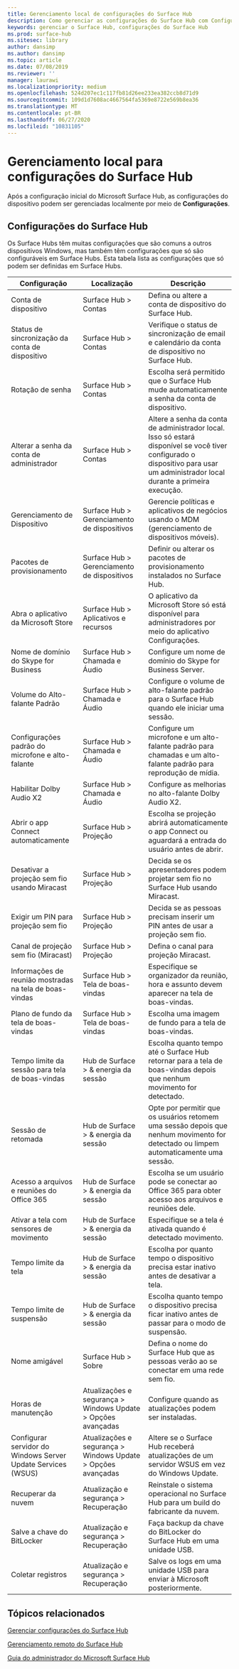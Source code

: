 ```yaml
---
title: Gerenciamento local de configurações do Surface Hub
description: Como gerenciar as configurações do Surface Hub com Configurações.
keywords: gerenciar o Surface Hub, configurações do Surface Hub
ms.prod: surface-hub
ms.sitesec: library
author: dansimp
ms.author: dansimp
ms.topic: article
ms.date: 07/08/2019
ms.reviewer: ''
manager: laurawi
ms.localizationpriority: medium
ms.openlocfilehash: 524d207ec1c117fb81d26ee233ea382ccb8d71d9
ms.sourcegitcommit: 109d1d7608ac4667564fa5369e8722e569b8ea36
ms.translationtype: MT
ms.contentlocale: pt-BR
ms.lasthandoff: 06/27/2020
ms.locfileid: "10831105"
---
```

# Gerenciamento local para configurações do Surface Hub

Após a configuração inicial do Microsoft Surface Hub, as configurações do dispositivo podem ser gerenciadas localmente por meio de **Configurações**.

## Configurações do Surface Hub

Os Surface Hubs têm muitas configurações que são comuns a outros dispositivos Windows, mas também têm configurações que só são configuráveis em Surface Hubs. Esta tabela lista as configurações que só podem ser definidas em Surface Hubs. 

| Configuração | Localização | Descrição |
| ------- | -------- | ----------- |
| Conta de dispositivo | Surface Hub > Contas | Defina ou altere a conta de dispositivo do Surface Hub. |
| Status de sincronização da conta de dispositivo | Surface Hub > Contas | Verifique o status de sincronização de email e calendário da conta de dispositivo no Surface Hub. |
| Rotação de senha | Surface Hub > Contas | Escolha será permitido que o Surface Hub mude automaticamente a senha da conta de dispositivo.|
| Alterar a senha da conta de administrador  | Surface Hub > Contas | Altere a senha da conta de administrador local. Isso só estará disponível se você tiver configurado o dispositivo para usar um administrador local durante a primeira execução. |
| Gerenciamento de Dispositivo | Surface Hub > Gerenciamento de dispositivos | Gerencie políticas e aplicativos de negócios usando o MDM (gerenciamento de dispositivos móveis). |
| Pacotes de provisionamento | Surface Hub > Gerenciamento de dispositivos | Definir ou alterar os pacotes de provisionamento instalados no Surface Hub. |
| Abra o aplicativo da Microsoft Store | Surface Hub > Aplicativos e recursos | O aplicativo da Microsoft Store só está disponível para administradores por meio do aplicativo Configurações. |
| Nome de domínio do Skype for Business | Surface Hub > Chamada e Áudio | Configure um nome de domínio do Skype for Business Server. |
| Volume do Alto-falante Padrão | Surface Hub > Chamada e Áudio | Configure o volume de alto-falante padrão para o Surface Hub quando ele iniciar uma sessão. |
| Configurações padrão do microfone e alto-falante | Surface Hub > Chamada e Áudio | Configure um microfone e um alto-falante padrão para chamadas e um alto-falante padrão para reprodução de mídia. |
| Habilitar Dolby Audio X2 | Surface Hub > Chamada e Áudio | Configure as melhorias no alto-falante Dolby Audio X2. |
| Abrir o app Connect automaticamente | Surface Hub > Projeção | Escolha se projeção abrirá automaticamente o app Connect ou aguardará a entrada do usuário antes de abrir. |
| Desativar a projeção sem fio usando Miracast | Surface Hub > Projeção | Decida se os apresentadores podem projetar sem fio no Surface Hub usando Miracast. |
| Exigir um PIN para projeção sem fio | Surface Hub > Projeção | Decida se as pessoas precisam inserir um PIN antes de usar a projeção sem fio. |
| Canal de projeção sem fio (Miracast) | Surface Hub > Projeção | Defina o canal para projeção Miracast. |
| Informações de reunião mostradas na tela de boas-vindas | Surface Hub > Tela de boas-vindas | Especifique se organizador da reunião, hora e assunto devem aparecer na tela de boas-vindas. |
| Plano de fundo da tela de boas-vindas |  Surface Hub > Tela de boas-vindas | Escolha uma imagem de fundo para a tela de boas-vindas. |
| Tempo limite da sessão para tela de boas-vindas | Hub de Surface > & energia da sessão | Escolha quanto tempo até o Surface Hub retornar para a tela de boas-vindas depois que nenhum movimento for detectado. |
| Sessão de retomada | Hub de Surface > & energia da sessão | Opte por permitir que os usuários retomem uma sessão depois que nenhum movimento for detectado ou limpem automaticamente uma sessão. |
| Acesso a arquivos e reuniões do Office 365 | Hub de Surface > & energia da sessão | Escolha se um usuário pode se conectar ao Office 365 para obter acesso aos arquivos e reuniões dele. |
| Ativar a tela com sensores de movimento | Hub de Surface > & energia da sessão | Especifique se a tela é ativada quando é detectado movimento. |
| Tempo limite da tela | Hub de Surface > & energia da sessão | Escolha por quanto tempo o dispositivo precisa estar inativo antes de desativar a tela. |
| Tempo limite de suspensão | Hub de Surface > & energia da sessão | Escolha quanto tempo o dispositivo precisa ficar inativo antes de passar para o modo de suspensão. |
| Nome amigável | Surface Hub > Sobre | Defina o nome do Surface Hub que as pessoas verão ao se conectar em uma rede sem fio. |
| Horas de manutenção | Atualizações e segurança > Windows Update > Opções avançadas | Configure quando as atualizações podem ser instaladas. |
| Configurar servidor do Windows Server Update Services (WSUS) | Atualizações e segurança > Windows Update > Opções avançadas | Altere se o Surface Hub receberá atualizações de um servidor WSUS em vez do Windows Update. |
| Recuperar da nuvem | Atualização e segurança > Recuperação | Reinstale o sistema operacional no Surface Hub para um build do fabricante da nuvem. |
| Salve a chave do BitLocker | Atualização e segurança > Recuperação | Faça backup da chave do BitLocker do Surface Hub em uma unidade USB. |
| Coletar registros | Atualização e segurança > Recuperação | Salve os logs em uma unidade USB para enviar à Microsoft posteriormente. | 

## Tópicos relacionados

[Gerenciar configurações do Surface Hub](manage-surface-hub-settings.md)

[Gerenciamento remoto do Surface Hub](remote-surface-hub-management.md)

[Guia do administrador do Microsoft Surface Hub](surface-hub-administrators-guide.md)
